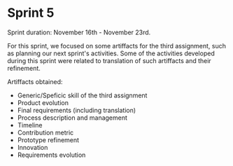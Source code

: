 # Sprint 5

Sprint duration: November 16th - November 23rd.

For this sprint, we focused on some artiffacts for the third assignment, such as planning our next sprint's activities. Some of the activities developed during this sprint were related to translation of such artiffacts and their refinement. 

Artiffacts obtained: 
- Generic/Speficic skill of the third assignment
- Product evolution
- Final requirements (including translation)
- Process description and management
- Timeline
- Contribution metric
- Prototype refinement
- Innovation
- Requirements evolution 
